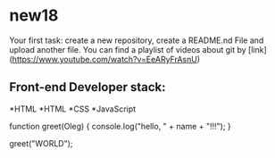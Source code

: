 # new18
Your first task: create a new repository, create a README.nd File and upload another file.
You can find a playlist of videos about git by [link] (https://www.youtube.com/watch?v=EeARyFrAsnU)
## Front-end Developer stack:
*HTML
*HTML
﻿﻿*CSS
﻿﻿*JavaScript
  
function greet(Oleg) {
  console.log("hello, " + name + "!!!");
}

greet("WORLD");
